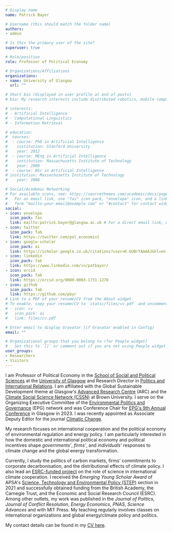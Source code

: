 ```yaml
---
# Display name
name: Patrick Bayer

# Username (this should match the folder name)
authors:
- admin

# Is this the primary user of the site?
superuser: true

# Role/position
role: Professor of Political Economy

# Organizations/Affiliations
organizations:
- name: University of Glasgow
  url: ""

# Short bio (displayed in user profile at end of posts)
# bio: My research interests include distributed robotics, mobile computing and programmable matter.

# interests:
# - Artificial Intelligence
# - Computational Linguistics
# - Information Retrieval

# education:
#  courses:
#  - course: PhD in Artificial Intelligence
#    institution: Stanford University
#    year: 2012
#  - course: MEng in Artificial Intelligence
#    institution: Massachusetts Institute of Technology
#    year: 2009
#  - course: BSc in Artificial Intelligence
# institution: Massachusetts Institute of Technology
#    year: 2008

# Social/Academic Networking
# For available icons, see: https://sourcethemes.com/academic/docs/page-builder/#icons
#   For an email link, use "fas" icon pack, "envelope" icon, and a link in the
#   form "mailto:your-email@example.com" or "#contact" for contact widget.
social:
- icon: envelope
  icon_pack: fas
  link: mailto:patrick.bayer@glasgow.ac.uk # For a direct email link, use "mailto:test@example.org".
- icon: twitter
  icon_pack: fab
  link: https://twitter.com/pol_economist
- icon: google-scholar
  icon_pack: ai
  link: https://scholar.google.co.uk/citations?user=K-GUBrYAAAAJ&hl=en
- icon: linkedin
  icon_pack: fab
  link: https://www.linkedin.com/in/patbayer/  
- icon: orcid
  icon_pack: fab
  link: https://orcid.org/0000-0003-1731-1270
- icon: github
  icon_pack: fab
  link: https://github.com/pbyr
# Link to a PDF of your resume/CV from the About widget.
# To enable, copy your resume/CV to `static/files/cv.pdf` and uncomment the lines below.
# - icon: cv
#   icon_pack: ai
#   link: files/cv.pdf

# Enter email to display Gravatar (if Gravatar enabled in Config)
email: ""

# Organizational groups that you belong to (for People widget)
#   Set this to `[]` or comment out if you are not using People widget.
user_groups:
- Researchers
- Visitors
---
```


I am Professor of Political Economy in the [School of Social and Political Sciences](https://www.gla.ac.uk/schools/socialpolitical/) at the [University of Glasgow](https://www.gla.ac.uk/) and Research Director in [Politics and International Relations](https://www.gla.ac.uk/schools/socialpolitical/research/politics/). I am affiliated with the Global Sustainable Development theme at Glasgow's [Advanced Research Centre](https://www.gla.ac.uk/research/arc/) (ARC) and the [Climate Social Science Network (CSSN)](https://cssn.org/) at Brown University. I serve on the Organizing Executive Committee of the [Environmental Politics and Governance](https://epgnetwork.org/) (EPG) network and was Conference Chair for [EPG's 9th Annual Conference](https://epgnetwork.org/wp-content/uploads/2023/07/2023-Glasgow-EPG-Programme.pdf) in Glasgow in 2023. I was recently appointed as Associate Deputy Editor for the journal [Climatic Change](https://link.springer.com/journal/10584).

My research focuses on international cooperation and the political economy of environmental regulation and energy policy. I am particularly interested in how the domestic and international political economy and political incentives shape *governments'*, *firms'*, and *individuals'* responses to climate change and the global energy transformation.

Currently, I study the politics of carbon markets, firms' commitments to corporate decarbonisation, and the distributional effects of climate policy. I also lead an [ESRC-funded project](https://gtr.ukri.org/projects?ref=ES%2FW001373%2F2) on the role of science in international climate cooperation. I received the *Emerging Young Scholar Award* of APSA's [Science, Technology and Environmental Policy (STEP)](https://connect.apsanet.org/s15/step-awards-2/) section in 2021 and successfully obtained funding from the British Academy, the Carnegie Trust, and the Economic and Social Research Council (ESRC). Among other outlets, my work was published in the *Journal of Politics*, *Journal of Conflict Resolution*, *Energy Economics*, *PNAS*, *Science Advances* and with MIT Press. My teaching regularly involves classes on international organizations and global energy/climate policy and politics.

My contact details can be found in my [CV here](https://www.dropbox.com/scl/fi/hbz84mtogvijxn0fbtmf3/CV_BAYER_current.pdf?rlkey=w2x9uucqfopbju9mkfnikwdja&dl=0).
